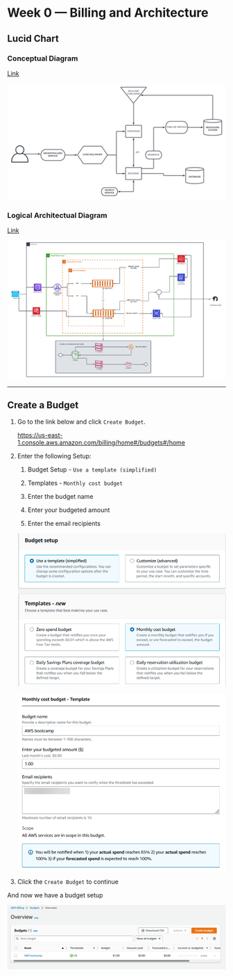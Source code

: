 # Week 0 — Billing and Architecture

## Lucid Chart

### Conceptual Diagram

[Link](https://lucid.app/documents/view/0af05386-47f0-4388-9e1a-4c6b165cc717)

![](week0_files/0_Conceptual_diagram.png)

### Logical Architectual Diagram

[Link](https://lucid.app/documents/view/c56dae33-e3ea-41e1-b356-f1f7e46b8f5f)

![](week0_files/1_Lucid_chart.png)

---

## Create a Budget

1. Go to the link below and click `Create Budget`.

   https://us-east-1.console.aws.amazon.com/billing/home#/budgets#/home

2. Enter the following Setup:

   1. Budget Setup - `Use a template (simplified)` 
   
   2. Templates - `Monthly cost budget`
   
   3. Enter the budget name
   
   4. Enter your budgeted amount
   
   5. Enter the email recipients
   
   ![](week0_files/2_budget.png)
   
   ![](week0_files/3_budget.png)
   
3. Click the `Create Budget` to continue

And now we have a budget setup

![](week0_files/4_budget.png)

